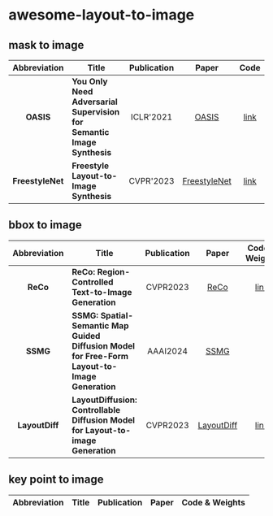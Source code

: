 # awesome-layout-to-image

## mask to image

|Abbreviation|Title|Publication|Paper|Code|
|:---:|---|:---:|:---:|:---:|
|**OASIS**|**You Only Need Adversarial Supervision for Semantic Image Synthesis**|ICLR'2021|[OASIS](https://arxiv.org/abs/2012.04781)|[link](https://github.com/boschresearch/OASIS)|
|**FreestyleNet**|**Freestyle Layout-to-Image Synthesis**|CVPR'2023|[FreestyleNet](https://arxiv.org/abs/2303.14412)|[link](https://github.com/essunny310/FreestyleNet)|

## bbox to image

|Abbreviation|Title|Publication|Paper|Code & Weights|
|:---:|---|:---:|:---:|:---:|
|**ReCo**|**ReCo: Region-Controlled Text-to-Image Generation**|CVPR2023|[ReCo](https://openaccess.thecvf.com/content/CVPR2023/papers/Yang_ReCo_Region-Controlled_Text-to-Image_Generation_CVPR_2023_paper.pdf)|[link](https://github.com/microsoft/ReCo)
|**SSMG**|**SSMG: Spatial-Semantic Map Guided Diffusion Model for Free-Form Layout-to-Image Generation**|AAAI2024|[SSMG](https://arxiv.org/pdf/2308.10156v2.pdf)|
|**LayoutDiff**|**LayoutDiffusion: Controllable Diffusion Model for Layout-to-image Generation**|CVPR2023|[LayoutDiff](https://openaccess.thecvf.com/content/CVPR2023/html/Zheng_LayoutDiffusion_Controllable_Diffusion_Model_for_Layout-to-Image_Generation_CVPR_2023_paper.html)|[link](https://github.com/ZGCTroy/LayoutDiffusion)

## key point to image

|Abbreviation|Title|Publication|Paper|Code & Weights|
|:---:|---|:---:|:---:|:---:|
